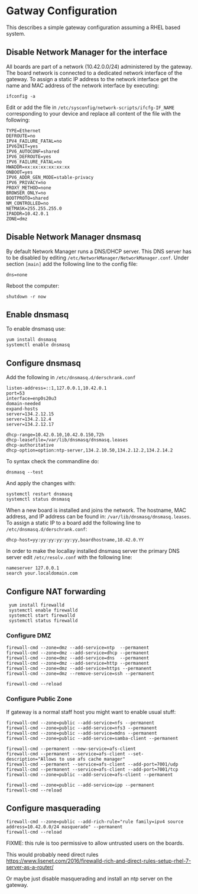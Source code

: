 # Gatway Configuration

This describes a simple gateway configuration assuming a 
RHEL  based system.

## Disable Network Manager for the interface

All boards are part of a network (10.42.0.0/24) administered by the gateway. The board network is connected to a dedicated network interface of the gateway. To assign a static IP address to the network interface get the name and MAC address of the network interface by executing:

    ifconfig -a

Edit or add the file in `/etc/sysconfig/network-scripts/ifcfg-IF_NAME` corresponding to your device and replace all content of the file with the following:

	TYPE=Ethernet
	DEFROUTE=no
	IPV4_FAILURE_FATAL=no
	IPV6INIT=yes
	IPV6_AUTOCONF=shared
	IPV6_DEFROUTE=yes
	IPV6_FAILURE_FATAL=no
	HWADDR=xx:xx:xx:xx:xx:xx
	ONBOOT=yes
	IPV6_ADDR_GEN_MODE=stable-privacy
	IPV6_PRIVACY=no
	PROXY_METHOD=none
	BROWSER_ONLY=no
	BOOTPROTO=shared
	NM_CONTROLLED=no
	NETMASK=255.255.255.0
	IPADDR=10.42.0.1
	ZONE=dmz


## Disable Network Manager dnsmasq

By default Network Manager runs a DNS/DHCP server. This DNS server has to be disabled by editing `/etc/NetworkManager/NetworkManager.conf`. Under section `[main]` add the following line to the config file:

	dns=none

Reboot the computer:

	shutdown -r now


## Enable dnsmasq

To enable dnsmasq use:
   
    yum install dnsmasq
	systemctl enable dnsmasq
	
	
## Configure dnsmasq

Add the following in `/etc/dnsmasq.d/derschrank.conf`

	listen-address=::1,127.0.0.1,10.42.0.1
	port=53
	interface=enp0s20u3
	domain-needed
	expand-hosts
	server=134.2.12.15
	server=134.2.12.4
	server=134.2.12.17

	dhcp-range=10.42.0.10,10.42.0.150,72h
	dhcp-leasefile=/var/lib/dnsmasq/dnsmasq.leases
	dhcp-authoritative
	dhcp-option=option:ntp-server,134.2.10.50,134.2.12.2,134.2.14.2

To syntax check the commandline do:
	
	dnsmasq --test
	
And apply the changes with:

    systemctl restart dnsmasq
    systemctl status dnsmasq

When a new board is installed and joins the network. The hostname, MAC address, and IP address can be found in: `/var/lib/dnsmasq/dnsmasq.leases`. To assign a static IP to a board add the following line to `/etc/dnsmasq.d/derschrank.conf`: 

	dhcp-host=yy:yy:yy:yy:yy:yy,boardhostname,10.42.0.YY

In order to make the locallay installed dnsmasq server the primary DNS server edit `/etc/resolv.conf` with the following line:

	nameserver 127.0.0.1
	search your.localdomain.com

## Configure NAT forwarding

     yum install firewalld
     systemctl enable firewalld
	 systemctl start firewalld
	 systemctl status firewalld

### Configure DMZ

    firewall-cmd --zone=dmz --add-service=ntp  --permanent
	firewall-cmd --zone=dmz --add-service=dhcp --permanent
	firewall-cmd --zone=dmz --add-service=dns  --permanent
	firewall-cmd --zone=dmz --add-service=http --permanent
	firewall-cmd --zone=dmz --add-service=https --permanent
	firewall-cmd --zone=dmz --remove-service=ssh --permanent
	
    firewall-cmd --reload

### Configure Public Zone

If gateway is a normal staff host you might want to enable usual stuff:

    firewall-cmd --zone=public --add-service=nfs --permanent
	firewall-cmd --zone=public --add-service=nfs3 --permanent
    firewall-cmd --zone=public --add-service=mdns --permanent
    firewall-cmd --zone=public --add-service=samba-client --permanent

    firewall-cmd --permanent --new-service=afs-client
    firewall-cmd --permanent --service=afs-client --set-description="Allows to use afs cache manager"
    firewall-cmd --permanent --service=afs-client --add-port=7001/udp
    firewall-cmd --permanent --service=afs-client --add-port=7001/tcp
    firewall-cmd --zone=public --add-service=afs-client --permanent

    firewall-cmd --zone=public --add-service=ipp --permanent
	firewall-cmd --reload


## Configure masquerading


	firewall-cmd --zone=public --add-rich-rule="rule family=ipv4 source address=10.42.0.0/24 masquerade" --permanent
	firewall-cmd --reload

FIXME: this rule is too permissive to allow untrusted users on the boards.

This would probably need direct rules  https://www.lisenet.com/2016/firewalld-rich-and-direct-rules-setup-rhel-7-server-as-a-router/

Or maybe just disable masquerading and install an ntp server on the gateway.
